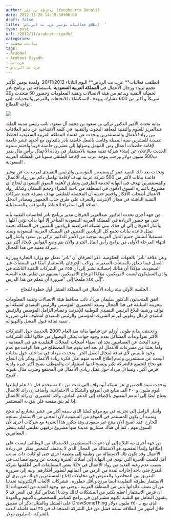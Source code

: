 ```yaml
---
author: يوغرطة بن علي (Youghourta Benali)
date: 2012-11-20 14:19:38+00:00
draft: false
title: 'انطلاق فعاليات مؤتمر عرب نت الرياض  '
type: post
url: /2012/11/arabnet-riyadh/
categories:
- بيانات صحفية
tags:
- ArabNet
- Arabnet Riyadh
- عرب نت
- عرب نت الرياض
---
```


انطلقت فعاليات** عرب نت الرياض** اليوم الثلاثاء 20/11/2012  ولمدة يومين كأكبر تجمع لرواد ورجال الأعمال في **المملكة العربية السعودية**  باستضافة من برنامج بادر لحضانة التقنية وبدعم من هيئة الاتصالات وتقنية المعلومات وحضور 50 متحدث و20 شريكاً و أكثر من 600 مشارك ويهدف لاستكشاف الاتجاهات والفرص والتحديات التي تواجه القطاع .




[![](https://www.it-scoop.com/wp-content/uploads/2012/11/arabnet-Riyadh-1024x682.jpg)
](https://www.it-scoop.com/wp-content/uploads/2012/11/arabnet-Riyadh.jpg)




بداية تحدث الأمير الدكتور تركي بن سعود بن محمد آل سعود، نائب رئيس مدينة الملك عبدالعزيز للعلوم والتقنية لمعاهد البحوث والتقنية  في كلمة الافتتاحية عن دعم العلاقات بين رواد الأعمال والمستثمرين وتحدث عن اعتماد المملكة العربية السعودية لخطط تنفيذية للعشرين سنة المقبلة وقامت بالفعل حاضنة بادر بالتعاون مع أحدى عشر جامعة لإقامة حاضنات أعمال ومن المؤمل وصولها إلى عشرين حاضنة قريباً واختتم سموه الحديث بالإعلان عن إنشاء شركة تقنية معنية بالاستثمار في ريادة الأعمال برأس مال يقدر ب500 مليون دولار ورحب بتوجه عرب نت لإقامة الملتقى سنوياً في المملكة العربية السعودية .




وتحدث بعد ذلك السيد عمر كريستيدس المؤسس والرئيس التنفيذي لعرب نت عن توفير قاعدة بيانات لأكثر من 500 شركة عربية تهدف لإقامة تواصل دائم بين رواد الأعمال والمستثمرين تهدف في النهاية لخدمة الطرفين وتطرق لأهمية السوق السعودي لنجاح أي مشروع باعتباره السوق الأقوى في المنطقة من ناحية الشراء وحجم السكان وكذلك رواد الأعمال أصحاب الأفكار واختتم حديثه أن المحصلة للملتقى تهدف معرفة جديد شركات التقنية الناشئة في مجال الإنترنت والتعرف على طرق جذب الجمهور ومصادر الدخل إضافة إلى استقراء الخطط والمواقف والمستقبلية .




من جهة أخرى تحدث الدكتور عبدالعزيز الحرقان مدير برنامج بادر لحاضنات التقنية بأنه حتى مع حضور الريادة في المملكة العربية السعودية المتأخر إلا أنها بدأت تؤتي أكلها ، وأشار الحرقان إلى ان هناك تبني لشبكة افتراضية للرياديين التقنيين في المملكة بحيث تمثل قاعدة بيانات تجمع كل الرياديين التقنيين في المملكة العربية السعودية وتمتد مستقبلاً لتشمل جميع الدول العربية بتوجيه من الأمير الدكتور تركي بن سعود وأشار إلى انتهاء المرحلة الأولى من برامج رأس المال الجري والآن يتم وضع القوانين لإيجاد أكثر من شركة معنية في هذا المجال .




وعن علاقة 'بادر' بالجهات الحكومية  ذكر الحرقان أن 'بادر' تعمل مع وزارة التجارة ووزارة العمل فيما يتعلق بالمنشآت الصغيرة.  ورحّب الحرقان بالاستثمار أيضًا في المنشآت غير السعودية، مؤكدًا أن هنالك إحصائية تشير إلى أن ٥٥٪ من الشركات التقنية الناشئة في وادي السيليكون ليست لأمريكيين، مؤكدًا انزعاج الأمريكيين أنفسهم من تقلص هذه النسبة إلى ٤٥٪ ملمحًا إلى "ضرورة أن نتعلم من هذا الدرس".




-          الجلسة الأولى بيئة ريادة الأعمال في المملكة الفشل أول خطوة للنجاح .




اتفق المتحدثون الدكتور سليمان مرداد نائب محافظ هيئة الاتصالات وتقنية المعلومات بتجربته السابقة في هذا المجال وسعد الخضيري المؤسس والرئيس التنفيذي لشبكة أبو نواف ورشيد البلاغ الرئيس التنفيذي للوطنية للإنترنت وعصام الزامل المؤسس والرئيس التنفيذي لرمال وطوبى أوزلم الشريك المؤسس والرئيس التنفيذي لقطوف على ضرورة تنمية ثقافة قبول الفشل والتهيؤ له .




و تحدثت بداية طوبى أوزلم عن قيامها بداية منذ العام 2009 بالحديث حول الشركات الأكثر نمواً وبدأت المشاكل بعدم وجود جهات يمكن الوصول من خلالها لتلك الشركات وعند البحث عن العصاميين نجد ان أسماء أصحاب المحلات التقليدية هم في المقدمة ، ولما بحثنا عن مسرعات للأعمال لم نجد أحد يفهم هذا المصطلح في هذا الوقت مع عدم وجود تأسيس لأي ثقافة لمجال العمل الحر . وتحدث مرداد في مداخلته حول بدايات البحث عن مستثمرين وعدم إطلاع العديد منهم على فكرة ريادة الأعمال وذكر بأن النجاح هو نجاح للجميع فالشركة تكبر ويصبح لديها استثمارات والموظف يصبح أكثر خبرة ولدية فرص أكبر ، وتساءل مرداد حول تقبل ريادي الأعمال في المجتمع وضرب مثال بقبوله كزوج .




وتحدث سعد الخضيري عن شبكة أبو نواف التي نمت من ٤٠ مستخدم قبل ١١ عام ليتابعها اليوم مليون و٢٠٠ ألف متابع في الموقع والشبكات الاجتماعية، وأضاف إن رائد الأعمال يحتاج أيضًا إلى الدعم المعنوي بالإضافة إلى الدعم المادي، وأكد الخضيري أن رائد الأعمال إذا لم يثق بنفسه فلن يثق به المستثمر.




وأشار الزامل إلى تجربته في بيع موقع كملنا الذي سبقه أكثر من عشر مشاريع لم تنجح وتمنيه أن يكون المستثمر في الموقع من السعودية لأن المجني من الاستثمار سيتجه للخارج  فقد أصبح الآن منتج غير سعودي وقد يتكرر هذا الشيء مع شركات أخرى لأن السوق مهم ، كما أن هناك مشاريع عديدة منها مشروع ترفيهي تعليمي لكنه ينتظر المغامرين .




من جهة أخرى نبه البلاع إلى أن دعوات المستثمرين للاستقالة من الوظائف ليست على إطلاقها وإنما المقصود هو الاستقالة من المجال الذي لا يدعمك كشخص يفكر  في ريادة الأعمال وقد تكون تلك الاستقالة من وظيفة إلى وظيفة أخرى حتى لو كانت ذات مرتب أقل لكسب الخبرة التي تؤدي في النهاية إلى امتلاك الخبرة وتحدث عن وجود مصاعب في بعض المسابقات التي أطلقتها شركة n2v بسبب عدم رغبة العديد من رواد الأعمال في التفرغ حتى بأخذ إجازات لمدة من الزمن من أعمالهم لتطوير أفكارهم  ونبه إلى ضرورة التفريق بين المخاطرة والغموض في محاولات إقناع المستثمرين فهناك من يرى أن الاستثمار بطرقه التقليدية ايضا مربح وبأقل خطورة ، فشركات الألعاب الإلكترونية تحدثنا عن أن نصف عائداتها يأتي من المنطقة العربية ، وحتى مع  وجود العديد من الصعوبات إلا أن فرص الاستثمار أعظم بكثير من المشكلات لذلك وجدنا أشخاص كبار في السن قد لا يتقنون التعامل مع التقنية لكنهم مشتركون في برامج كمباشر للمتخصص بالأسهم وبالعودة على الفشل وبالمثال؛ ذكر أن تطبيق DrawSomeThing الذي بيع بـ ٢٥٠ مليون دولار خلال أشهر من انطلاقه سبقه فشل من قبل الشركة المنتجة له في ٣٥ لعبة فاشلة كبدت الشركة ٤٠ مليون دولار.

